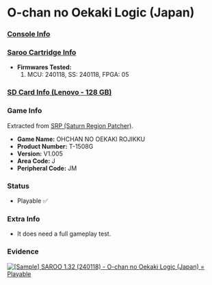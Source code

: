 # O-chan no Oekaki Logic (Japan)

### [Console Info](../../../../Info/Consoles/VA13/README.md)

### [Saroo Cartridge Info](../../../../Info/Cartridges/RetroGameParadiseStore/1.32F/README.md)

- <b>Firmwares Tested:</b>
  1. MCU: 240118, SS: 240118, FPGA: 05

### [SD Card Info (Lenovo - 128 GB)](../../../../Info/SdCards/Lenovo/128GB/fat32/README.md)

### Game Info

Extracted from [SRP (Saturn Region Patcher)](https://segaxtreme.net/resources/saturn-region-patcher.81/download).

- <b>Game Name:</b> OHCHAN NO OEKAKI ROJIKKU
- <b>Product Number:</b> T-1508G
- <b>Version:</b> V1.005
- <b>Area Code:</b> J
- <b>Peripheral Code:</b> JM

### Status

- Playable :white_check_mark:

### Extra Info

- It does need a full gameplay test.

### Evidence

[![[Sample] SAROO 1.32 (240118) - O-chan no Oekaki Logic (Japan) = Playable](https://img.youtube.com/vi/KtQoKemK_dU/0.jpg)](https://www.youtube.com/watch?v=KtQoKemK_dU)

